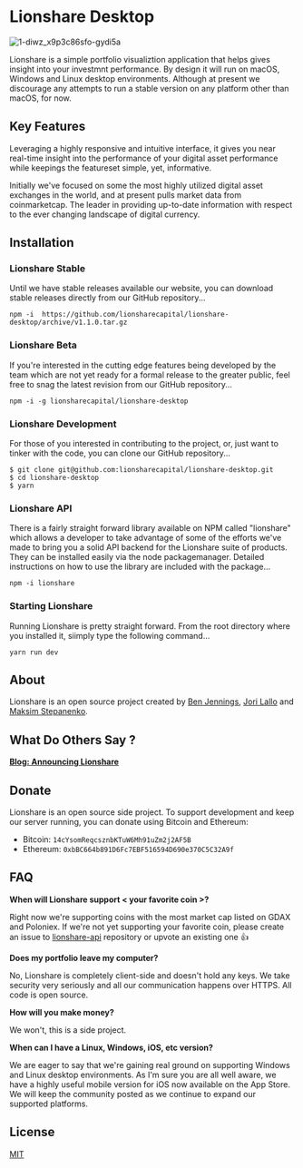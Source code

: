 <!-- @format -->

# Lionshare Desktop

![1-diwz_x9p3c86sfo-gydi5a](https://cloud.githubusercontent.com/assets/31465/22240931/0e1f9c58-e1d2-11e6-9c28-d7cbd3b3f03b.png)

Lionshare is a simple portfolio visualiztion application that helps gives insight into your investmnt performance. By design it will run on macOS, Windows and Linux desktop environments. Although at present we discourage any attempts to run a stable version on any platform other than macOS, for now.

## Key Features

Leveraging a highly responsive and intuitive interface, it gives you near real-time insight into the performance of your digital asset performance while keepings the featureset simple, yet, informative.

Initially we've focused on some the most highly utilized digital asset exchanges in the world, and at present pulls market data from coinmarketcap. The leader in providing up-to-date information with respect to the ever changing landscape of digital currency.

## Installation

### Lionshare Stable

Until we have stable releases available our website, you can download stable releases directly from our GitHub repository...

    npm -i  https://github.com/lionsharecapital/lionshare-desktop/archive/v1.1.0.tar.gz

### Lionshare Beta

If you're interested in the cutting edge features being developed by the team which are not yet ready for a formal release to the greater public, feel free to snag the latest revision from our GitHub repository...

    npm -i -g lionsharecapital/lionshare-desktop

### Lionshare Development

For those of you interested in contributing to the project, or, just want to tinker with the code, you can clone our GitHub repository...

    $ git clone git@github.com:lionsharecapital/lionshare-desktop.git
    $ cd lionshare-desktop
    $ yarn

### Lionshare API

There is a fairly straight forward library available on NPM called "lionshare" which allows a developer to take advantage of some of the efforts we've made to bring you a solid API backend for the Lionshare suite of products. They can be installed easily via the node packagemanager. Detailed instructions on how to use the library are included with the package...

    npm -i lionshare

### Starting Lionshare

Running Lionshare is pretty straight forward. From the root directory where you installed it, siimply type the following command...

    yarn run dev

## About

Lionshare is an open source project created by [Ben Jennings](https://twitter.com/benjennin_gs), [Jori Lallo](https://twitter.com/jorilallo) and [Maksim Stepanenko](https://twitter.com/maksim_s).

## What Do Others Say ?

[**Blog: Announcing Lionshare**](https://medium.com/@jorilallo/announcing-lionshare-541daf082160)

## Donate

Lionshare is an open source side project. To support development and keep our server running, you can donate using Bitcoin and Ethereum:

-   Bitcoin: `14cYsomReqcsznbKTuW6Mh91uZm2j2AF5B`
-   Ethereum: `0xbBC664b891D6Fc7EBF516594D690e370C5C32A9f`

## FAQ

**When will Lionshare support < your favorite coin >?**

Right now we're supporting coins with the most market cap listed on GDAX and Poloniex. If we're not yet supporting your favorite coin, please create an issue to [lionshare-api](https://github.com/lionsharecapital/lionshare-api/issues) repository or upvote an existing one :+1:

**Does my portfolio leave my computer?**

No, Lionshare is completely client-side and doesn't hold any keys. We take security very seriously and all our communication happens over HTTPS. All code is open source.

**How will you make money?**

We won't, this is a side project.

**When can I have a Linux, Windows, iOS, etc version?**

We are eager to say that we're gaining real ground on supporting Windows and Linux desktop environments. As I'm sure you are all well aware, we have a highly useful mobile version for iOS now available on the App Store. We will keep the community posted as we continue to expand our supported platforms.

## License

[MIT](https://opensource.org/licenses/MIT)
